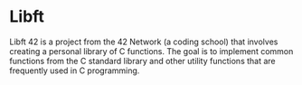 # Libft
Libft 42 is a project from the 42 Network (a coding school) that involves creating a personal library of C functions. The goal is to implement common functions from the C standard library and other utility functions that are frequently used in C programming.
